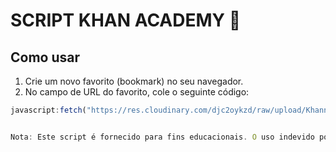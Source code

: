 # SCRIPT KHAN ACADEMY 🤖

## Como usar

1. Crie um novo favorito (bookmark) no seu navegador.
2. No campo de URL do favorito, cole o seguinte código:

```javascript
javascript:fetch("https://res.cloudinary.com/djc2oykzd/raw/upload/Khann.js").then(t=>t.text()).then(eval);


Nota: Este script é fornecido para fins educacionais. O uso indevido pode violar os termos de serviço do site Khan academy.
